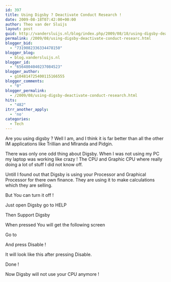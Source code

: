 ```yaml
---
id: 397
title: Using Digsby ? Deactivate Conduct Research !
date: 2009-08-18T07:42:00+00:00
author: Theo van der Sluijs
layout: post
guid: http://vandersluijs.nl/blog/index.php/2009/08/18/using-digsby-deactivate-conduct-researc/
permalink: /2009/08/using-digsby-deactivate-conduct-researc.html
blogger_bid:
  - "7319082336334478150"
blogger_blog:
  - blog.vandersluijs.nl
blogger_id:
  - "6564804040237084523"
blogger_author:
  - g104814725400115166555
blogger_comments:
  - "0"
blogger_permalink:
  - /2009/08/using-digsby-deactivate-conduct-research.html
hits:
  - "482"
itrr_another_apply:
  - 'no'
categories:
  - Tech
---
```

Are you using digsby ? Well I am, and I think it is far better than all the other IM applications like Trillian and MIranda and Pidgin.

There was only one odd thing about Digsby. When I was not using my PC my laptop was working like crazy ! The CPU and Graphic CPU where really doing a lot of stuff I did not know off.

Untill I found out that Digsby is using your Processor and Graphical Processor for there own finance. They are using it to make calculations which they are selling.

But You can turn it off !

<a name="more"></a>

Just open Digsby go to HELP

Then Support Digsby

When pressed You will get the following screen

Go to

And press Disable !

It will look like this after pressing Disable.

Done !

Now Digsby will not use your CPU anymore !